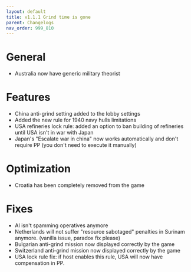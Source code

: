 ```yaml
---
layout: default
title: v1.1.1 Grind time is gone
parent: Changelogs
nav_order: 999_810
---
```

# General
* Australia now have generic military theorist 

# Features
* China anti-grind setting added to the lobby settings
* Added the new rule for 1940 navy hulls limitations 
* USA refineries lock rule: added an option to ban building of refineries until USA isn't in war with Japan
* Japan's "Escalate war in china" now works automatically and don't require PP (you don't need to execute it manually)

# Optimization
* Croatia has been completely removed from the game

# Fixes
* AI isn't spamming operatives anymore
* Netherlands will not suffer "resource sabotaged" penalties in Surinam anymore. (vanilla issue, paradox fix please)
* Bulgarian anti-grind mission now displayed correctly by the game
* Switzerland anti-grind mission now displayed correctly by the game
* USA lock rule fix: if host enables this rule, USA will now have compensation in PP.

